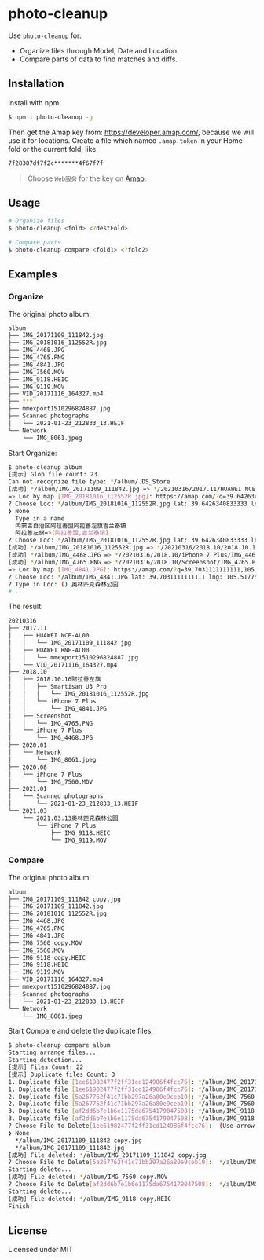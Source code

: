 # photo-cleanup

Use `photo-cleanup` for:

- Organize files through Model, Date and Location.
- Compare parts of data to find matches and diffs.

## Installation

Install with npm:

``` bash
$ npm i photo-cleanup -g
```

Then get the Amap key from: https://developer.amap.com/, because we will use it for locations.
Create a file which named `.amap.token` in your Home fold or the current fold, like:

``` bash
7f28387df7f2c*******4f67f7f
```

> Choose `Web服务` for the key on [Amap](https://developer.amap.com/).

## Usage

``` bash
# Organize files
$ photo-cleanup <fold> <?destFold>
```

``` bash
# Compare parts
$ photo-cleanup compare <fold1> <?fold2>
```

## Examples

### Organize

The original photo album:
``` bash
album
├── IMG_20171109_111842.jpg
├── IMG_20181016_112552R.jpg
├── IMG_4468.JPG
├── IMG_4765.PNG
├── IMG_4841.JPG
├── IMG_7560.MOV
├── IMG_9118.HEIC
├── IMG_9119.MOV
├── VID_20171116_164327.mp4
├── ***
├── mmexport1510296824887.jpg
├── Scanned photographs
│   └── 2021-01-23_212833_13.HEIF
└── Network
    └── IMG_8061.jpeg
```

Start Organize:
``` bash
$ photo-cleanup album
[提示] Glob file count: 23
Can not recognize file type: */album/.DS_Store
[成功] */album/IMG_20171109_111842.jpg => */20210316/2017.11/HUAWEI NCE-AL00/IMG_20171109_111842.jpg
=> Loc by map [IMG_20181016_112552R.jpg]: https://amap.com/?q=39.6426340833333,105.472199166667
? Choose Loc: */album/IMG_20181016_112552R.jpg lat: 39.6426340833333 lng: 105.472199166667 (Use arrow keys)
❯ None
  Type in a name
  内蒙古自治区阿拉善盟阿拉善左旗吉兰泰镇
  阿拉善左旗=>[阿拉善盟,吉兰泰镇]
? Choose Loc: */album/IMG_20181016_112552R.jpg lat: 39.6426340833333 lng: 105.472199166667 阿拉善左旗=>[阿拉善盟,吉兰泰镇]
[成功] */album/IMG_20181016_112552R.jpg => */20210316/2018.10/2018.10.16阿拉善左旗/Smartisan U3 Pro/IMG_20181016_112552R.jpg
[成功] */album/IMG_4468.JPG => */20210316/2018.10/iPhone 7 Plus/IMG_4468.JPG
[成功] */album/IMG_4765.PNG => */20210316/2018.10/Screenshot/IMG_4765.PNG
=> Loc by map [IMG_4841.JPG]: https://amap.com/?q=39.7031111111111,105.517752777778
? Choose Loc: */album/IMG_4841.JPG lat: 39.7031111111111 lng: 105.517752777778 Type in a name
? Type in Loc: () 奥林匹克森林公园
# ...
```

The result:
``` bash
20210316
├── 2017.11
│   ├── HUAWEI NCE-AL00
│   │   └── IMG_20171109_111842.jpg
│   ├── HUAWEI RNE-AL00
│   │   └── mmexport1510296824887.jpg
│   └── VID_20171116_164327.mp4
├── 2018.10
│   ├── 2018.10.16阿拉善左旗
│   │   ├── Smartisan U3 Pro
│   │   │   └── IMG_20181016_112552R.jpg
│   │   └── iPhone 7 Plus
│   │       └── IMG_4841.JPG
│   ├── Screenshot
│   │   └── IMG_4765.PNG
│   └── iPhone 7 Plus
│       └── IMG_4468.JPG
├── 2020.01
│   └── Network
│       └── IMG_8061.jpeg
├── 2020.08
│   └── iPhone 7 Plus
│       └── IMG_7560.MOV
├── 2021.01
│   └── Scanned photographs
│       └── 2021-01-23_212833_13.HEIF
└── 2021.03
    └── 2021.03.13奥林匹克森林公园
        └── iPhone 7 Plus
            ├── IMG_9118.HEIC
            └── IMG_9119.MOV
```

### Compare

The original photo album:
``` bash
album
├── IMG_20171109_111842 copy.jpg
├── IMG_20171109_111842.jpg
├── IMG_20181016_112552R.jpg
├── IMG_4468.JPG
├── IMG_4765.PNG
├── IMG_4841.JPG
├── IMG_7560 copy.MOV
├── IMG_7560.MOV
├── IMG_9118 copy.HEIC
├── IMG_9118.HEIC
├── IMG_9119.MOV
├── VID_20171116_164327.mp4
├── mmexport1510296824887.jpg
├── Scanned photographs
│   └── 2021-01-23_212833_13.HEIF
└── Network
    └── IMG_8061.jpeg
```

Start Compare and delete the duplicate files:
``` bash
$ photo-cleanup compare album
Starting arrange files...
Starting detection...
[提示] Files Count: 22
[提示] Duplicate files Count: 3
1. Duplicate file [1ee61982477f2ff31cd124986f4fcc76]: */album/IMG_20171109_111842 copy.jpg
1. Duplicate file [1ee61982477f2ff31cd124986f4fcc76]: */album/IMG_20171109_111842.jpg
2. Duplicate file [5a267762f41c71bb297a26a80e9ceb19]: */album/IMG_7560 copy.MOV
2. Duplicate file [5a267762f41c71bb297a26a80e9ceb19]: */album/IMG_7560.MOV
3. Duplicate file [af2dd6b7e1b6e1175da6754179047508]: */album/IMG_9118 copy.HEIC
3. Duplicate file [af2dd6b7e1b6e1175da6754179047508]: */album/IMG_9118.HEIC
? Choose File to Delete[1ee61982477f2ff31cd124986f4fcc76]:  (Use arrow keys)
❯ None
  */album/IMG_20171109_111842 copy.jpg
  */album/IMG_20171109_111842.jpg
[成功] File deleted: */album/IMG_20171109_111842 copy.jpg
? Choose File to Delete[5a267762f41c71bb297a26a80e9ceb19]:  */album/IMG_7560 copy.MOV
Starting delete...
[成功] File deleted: */album/IMG_7560 copy.MOV
? Choose File to Delete[af2dd6b7e1b6e1175da6754179047508]:  */album/IMG_9118 copy.HEIC
Starting delete...
[成功] File deleted: */album/IMG_9118 copy.HEIC
Finish!
```

## License

Licensed under MIT
